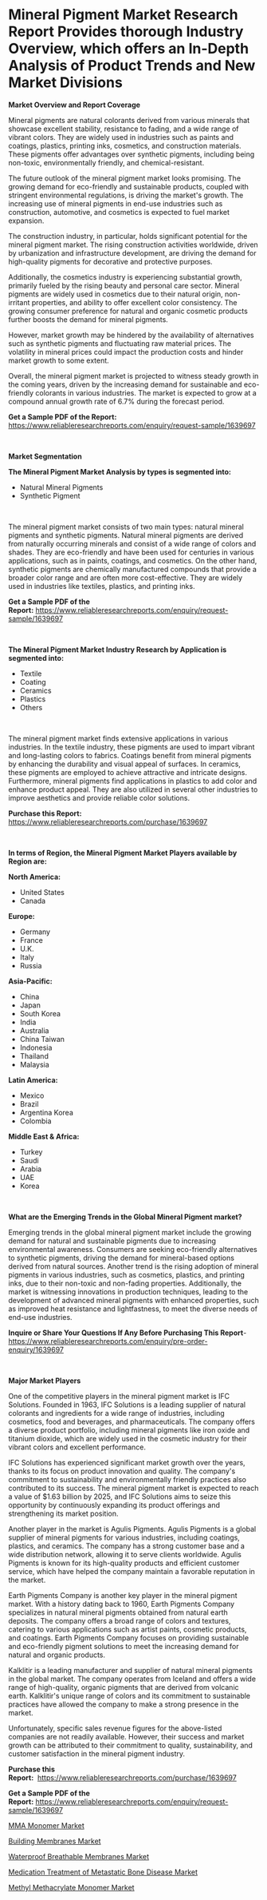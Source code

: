 <p><h1>Mineral Pigment Market Research Report Provides thorough Industry Overview, which offers an In-Depth Analysis of Product Trends and New Market Divisions</h1></p><p><strong>Market Overview and Report Coverage</strong></p>
<p><p>Mineral pigments are natural colorants derived from various minerals that showcase excellent stability, resistance to fading, and a wide range of vibrant colors. They are widely used in industries such as paints and coatings, plastics, printing inks, cosmetics, and construction materials. These pigments offer advantages over synthetic pigments, including being non-toxic, environmentally friendly, and chemical-resistant.</p><p>The future outlook of the mineral pigment market looks promising. The growing demand for eco-friendly and sustainable products, coupled with stringent environmental regulations, is driving the market's growth. The increasing use of mineral pigments in end-use industries such as construction, automotive, and cosmetics is expected to fuel market expansion.</p><p>The construction industry, in particular, holds significant potential for the mineral pigment market. The rising construction activities worldwide, driven by urbanization and infrastructure development, are driving the demand for high-quality pigments for decorative and protective purposes.</p><p>Additionally, the cosmetics industry is experiencing substantial growth, primarily fueled by the rising beauty and personal care sector. Mineral pigments are widely used in cosmetics due to their natural origin, non-irritant properties, and ability to offer excellent color consistency. The growing consumer preference for natural and organic cosmetic products further boosts the demand for mineral pigments.</p><p>However, market growth may be hindered by the availability of alternatives such as synthetic pigments and fluctuating raw material prices. The volatility in mineral prices could impact the production costs and hinder market growth to some extent.</p><p>Overall, the mineral pigment market is projected to witness steady growth in the coming years, driven by the increasing demand for sustainable and eco-friendly colorants in various industries. The market is expected to grow at a compound annual growth rate of 6.7% during the forecast period.</p></p>
<p><strong>Get a Sample PDF of the Report:</strong> <a href="https://www.reliableresearchreports.com/enquiry/request-sample/1639697">https://www.reliableresearchreports.com/enquiry/request-sample/1639697</a></p>
<p>&nbsp;</p>
<p><strong>Market Segmentation</strong></p>
<p><strong>The Mineral Pigment Market Analysis by types is segmented into:</strong></p>
<p><ul><li>Natural Mineral Pigments</li><li>Synthetic Pigment</li></ul></p>
<p>&nbsp;</p>
<p><p>The mineral pigment market consists of two main types: natural mineral pigments and synthetic pigments. Natural mineral pigments are derived from naturally occurring minerals and consist of a wide range of colors and shades. They are eco-friendly and have been used for centuries in various applications, such as in paints, coatings, and cosmetics. On the other hand, synthetic pigments are chemically manufactured compounds that provide a broader color range and are often more cost-effective. They are widely used in industries like textiles, plastics, and printing inks.</p></p>
<p><strong>Get a Sample PDF of the Report:</strong>&nbsp;<a href="https://www.reliableresearchreports.com/enquiry/request-sample/1639697">https://www.reliableresearchreports.com/enquiry/request-sample/1639697</a></p>
<p>&nbsp;</p>
<p><strong>The Mineral Pigment Market Industry Research by Application is segmented into:</strong></p>
<p><ul><li>Textile</li><li>Coating</li><li>Ceramics</li><li>Plastics</li><li>Others</li></ul></p>
<p>&nbsp;</p>
<p><p>The mineral pigment market finds extensive applications in various industries. In the textile industry, these pigments are used to impart vibrant and long-lasting colors to fabrics. Coatings benefit from mineral pigments by enhancing the durability and visual appeal of surfaces. In ceramics, these pigments are employed to achieve attractive and intricate designs. Furthermore, mineral pigments find applications in plastics to add color and enhance product appeal. They are also utilized in several other industries to improve aesthetics and provide reliable color solutions.</p></p>
<p><strong>Purchase this Report:</strong>&nbsp; <a href="https://www.reliableresearchreports.com/purchase/1639697">https://www.reliableresearchreports.com/purchase/1639697</a></p>
<p>&nbsp;</p>
<p><strong>In terms of Region, the Mineral Pigment Market Players available by Region are:</strong></p>
<p>
    <p> <strong> North America: </strong>
        <ul>
            <li>United States</li>
            <li>Canada</li>
        </ul>
        </p> 
    <p> <strong> Europe: </strong>
        <ul>
            <li>Germany</li>
            <li>France</li>
            <li>U.K.</li>
            <li>Italy</li>
            <li>Russia</li>
        </ul>
        </p> 
    <p> <strong> Asia-Pacific: </strong>
        <ul>
            <li>China</li>
            <li>Japan</li>
            <li>South Korea</li>
            <li>India</li>
            <li>Australia</li>
            <li>China Taiwan</li>
            <li>Indonesia</li>
            <li>Thailand</li>
            <li>Malaysia</li>
        </ul>
        </p> 
    <p> <strong> Latin America: </strong>
        <ul>
            <li>Mexico</li>
            <li>Brazil</li>
            <li>Argentina Korea</li>
            <li>Colombia</li>
        </ul>
        </p> 
    <p> <strong> Middle East & Africa: </strong>
        <ul>
            <li>Turkey</li>
            <li>Saudi</li>
            <li>Arabia</li>
            <li>UAE</li>
            <li>Korea</li>
        </ul>
    </p>
    </p>
<p>&nbsp;</p>
<p><strong>What are the Emerging Trends in the Global Mineral Pigment market?</strong></p>
<p><p>Emerging trends in the global mineral pigment market include the growing demand for natural and sustainable pigments due to increasing environmental awareness. Consumers are seeking eco-friendly alternatives to synthetic pigments, driving the demand for mineral-based options derived from natural sources. Another trend is the rising adoption of mineral pigments in various industries, such as cosmetics, plastics, and printing inks, due to their non-toxic and non-fading properties. Additionally, the market is witnessing innovations in production techniques, leading to the development of advanced mineral pigments with enhanced properties, such as improved heat resistance and lightfastness, to meet the diverse needs of end-use industries.</p></p>
<p><strong>Inquire or Share Your Questions If Any Before Purchasing This Report</strong>- <a href="https://www.reliableresearchreports.com/enquiry/pre-order-enquiry/1639697">https://www.reliableresearchreports.com/enquiry/pre-order-enquiry/1639697</a></p>
<p>&nbsp;</p>
<p><strong>Major Market Players</strong></p>
<p><p>One of the competitive players in the mineral pigment market is IFC Solutions. Founded in 1963, IFC Solutions is a leading supplier of natural colorants and ingredients for a wide range of industries, including cosmetics, food and beverages, and pharmaceuticals. The company offers a diverse product portfolio, including mineral pigments like iron oxide and titanium dioxide, which are widely used in the cosmetic industry for their vibrant colors and excellent performance.</p><p>IFC Solutions has experienced significant market growth over the years, thanks to its focus on product innovation and quality. The company's commitment to sustainability and environmentally friendly practices also contributed to its success. The mineral pigment market is expected to reach a value of $1.63 billion by 2025, and IFC Solutions aims to seize this opportunity by continuously expanding its product offerings and strengthening its market position.</p><p>Another player in the market is Agulis Pigments. Agulis Pigments is a global supplier of mineral pigments for various industries, including coatings, plastics, and ceramics. The company has a strong customer base and a wide distribution network, allowing it to serve clients worldwide. Agulis Pigments is known for its high-quality products and efficient customer service, which have helped the company maintain a favorable reputation in the market.</p><p>Earth Pigments Company is another key player in the mineral pigment market. With a history dating back to 1960, Earth Pigments Company specializes in natural mineral pigments obtained from natural earth deposits. The company offers a broad range of colors and textures, catering to various applications such as artist paints, cosmetic products, and coatings. Earth Pigments Company focuses on providing sustainable and eco-friendly pigment solutions to meet the increasing demand for natural and organic products.</p><p>Kalklitir is a leading manufacturer and supplier of natural mineral pigments in the global market. The company operates from Iceland and offers a wide range of high-quality, organic pigments that are derived from volcanic earth. Kalklitir's unique range of colors and its commitment to sustainable practices have allowed the company to make a strong presence in the market.</p><p>Unfortunately, specific sales revenue figures for the above-listed companies are not readily available. However, their success and market growth can be attributed to their commitment to quality, sustainability, and customer satisfaction in the mineral pigment industry.</p></p>
<p><strong>Purchase this Report:</strong>&nbsp;&nbsp;<a href="https://www.reliableresearchreports.com/purchase/1639697">https://www.reliableresearchreports.com/purchase/1639697</a></p>
<p></p>
<p><strong>Get a Sample PDF of the Report:</strong>&nbsp;<a href="https://www.reliableresearchreports.com/enquiry/request-sample/1639697">https://www.reliableresearchreports.com/enquiry/request-sample/1639697</a></p>
<p><p><a href="https://github.com/ChiragRP21/Market-Research-Report-List-2/blob/main/mma-monomer-market.md">MMA Monomer Market</a></p><p><a href="https://github.com/BryceTownsendr/Market-Research-Report-List-2/blob/main/building-membranes-market.md">Building Membranes Market</a></p><p><a href="https://github.com/ChiragRp1/Market-Research-Report-List-2/blob/main/waterproof-breathable-membranes-market.md">Waterproof Breathable Membranes Market</a></p><p><a href="https://issuu.com/reportprime-2/docs/medication-treatment-of-metastatic-bone-disease-ma">Medication Treatment of Metastatic Bone Disease Market</a></p><p><a href="https://github.com/Chiragrp22/Market-Research-Report-List-2/blob/main/methyl-methacrylate-monomer-market.md">Methyl Methacrylate Monomer Market</a></p></p>